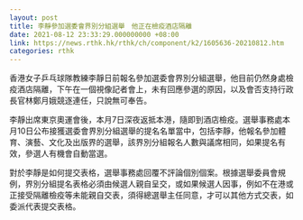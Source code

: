 ```yaml
---
layout: post
title: 李靜參加選委會界別分組選舉　他正在檢疫酒店隔離
date: 2021-08-12 23:33:29.000000000 +08:00
link: https://news.rthk.hk/rthk/ch/component/k2/1605636-20210812.htm
categories: rthk
---
```


香港女子乒乓球隊教練李靜日前報名參加選委會界別分組選舉，他目前仍然身處檢疫酒店隔離，下午在一個視像記者會上，未有回應參選的原因，以及會否支持行政長官林鄭月娥競逐連任，只說無可奉告。

李靜出席東京奧運會後，本月7日深夜返抵本港，隨即到酒店檢疫。選舉事務處本月10日公布接獲選委會界別分組選舉的提名名單當中，包括李靜，他報名參加體育、演藝、文化及出版界的選舉，該界別分組報名人數與議席相同，如果提名有效，參選人有機會自動當選。

對於李靜是如何提交表格，選舉事務處回覆不評論個別個案。根據選舉委員會規例，界別分組提名表格必須由候選人親自呈交，或如果候選人因事，例如不在港或正接受隔離檢疫等未能親自交表，須得總選舉主任同意，才可以其他方式交表，如委派代表提交表格。
